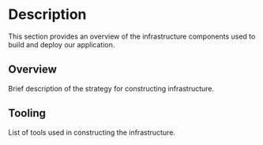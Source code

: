 # Description

This section provides an overview of the infrastructure components used to build and deploy our application.

## Overview

Brief description of the strategy for constructing infrastructure.

## Tooling

List of tools used in constructing the infrastructure.
